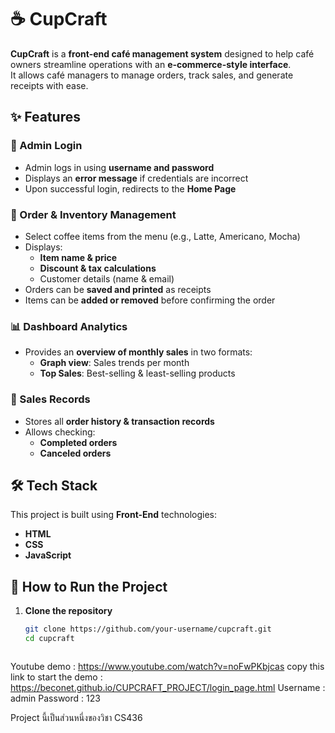 # ☕ CupCraft

**CupCraft** is a **front-end café management system** designed to help café owners streamline operations with an **e-commerce-style interface**.  
It allows café managers to manage orders, track sales, and generate receipts with ease.

## ✨ Features  

### 🔐 Admin Login  
- Admin logs in using **username and password**  
- Displays an **error message** if credentials are incorrect  
- Upon successful login, redirects to the **Home Page**  

### 🛒 Order & Inventory Management  
- Select coffee items from the menu (e.g., Latte, Americano, Mocha)  
- Displays:  
  - **Item name & price**  
  - **Discount & tax calculations**  
  - Customer details (name & email)  
- Orders can be **saved and printed** as receipts  
- Items can be **added or removed** before confirming the order  

### 📊 Dashboard Analytics  
- Provides an **overview of monthly sales** in two formats:  
  - **Graph view**: Sales trends per month  
  - **Top Sales**: Best-selling & least-selling products  

### 📜 Sales Records  
- Stores all **order history & transaction records**  
- Allows checking:  
  - **Completed orders**  
  - **Canceled orders**  

## 🛠️ Tech Stack  
This project is built using **Front-End** technologies:  
- **HTML**  
- **CSS**  
- **JavaScript**  

## 🚀 How to Run the Project  

1. **Clone the repository**  
   ```sh
   git clone https://github.com/your-username/cupcraft.git
   cd cupcraft



Youtube demo : https://www.youtube.com/watch?v=noFwPKbjcas
copy this link to start the demo : https://beconet.github.io/CUPCRAFT_PROJECT/login_page.html
Username : admin
Password : 123

Project นี้เป็นส่วนหนี่งของวิชา CS436   
